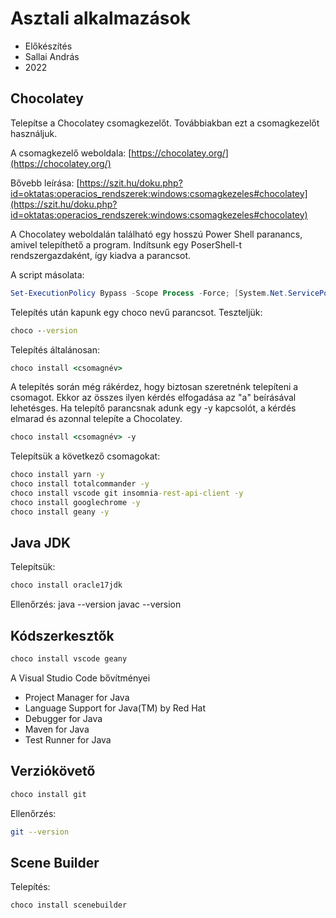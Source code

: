 # Asztali alkalmazások

* Előkészítés
* Sallai András
* 2022

## Chocolatey

Telepítse a Chocolatey csomagkezelőt. Továbbiakban ezt a csomagkezelőt használjuk.

A csomagkezelő weboldala:
[https://chocolatey.org/](https://chocolatey.org/)

Bővebb leírása:
[https://szit.hu/doku.php?id=oktatas:operacios_rendszerek:windows:csomagkezeles#chocolatey](https://szit.hu/doku.php?id=oktatas:operacios_rendszerek:windows:csomagkezeles#chocolatey)

A Chocolatey weboldalán található egy hosszú Power Shell paranancs, amivel telepíthető a program. Indítsunk egy PoserShell-t rendszergazdaként, így kiadva a parancsot.

A script másolata:

```PowerShell
Set-ExecutionPolicy Bypass -Scope Process -Force; [System.Net.ServicePointManager]::SecurityProtocol = [System.Net.ServicePointManager]::SecurityProtocol -bor 3072; iex ((New-Object System.Net.WebClient).DownloadString('https://community.chocolatey.org/install.ps1'))
```

Telepítés után kapunk egy choco nevű parancsot. Teszteljük:

```cmd
choco --version
```

Telepítés általánosan:

```cmd
choco install <csomagnév>
```

A telepítés során még rákérdez, hogy biztosan szeretnénk telepíteni a csomagot. Ekkor az összes ilyen kérdés elfogadása az "a" beírásával lehetésges. Ha telepítő parancsnak adunk egy -y kapcsolót, a kérdés elmarad és azonnal telepíte a Chocolatey.

```cmd
choco install <csomagnév> -y
```

Telepítsük a következő csomagokat:

```cmd
choco install yarn -y
choco install totalcommander -y
choco install vscode git insomnia-rest-api-client -y
choco install googlechrome -y
choco install geany -y
```

## Java JDK

Telepítsük:

```bash
choco install oracle17jdk
```

Ellenőrzés:
  java --version
  javac --version

## Kódszerkesztők

```bash
choco install vscode geany
```

A Visual Studio Code bővítményei

* Project Manager for Java
* Language Support for Java(TM) by Red Hat
* Debugger for Java
* Maven for Java
* Test Runner for Java

## Verziókövető

```bash
choco install git
```

Ellenőrzés:

```bash
git --version
```

## Scene Builder

Telepítés:

```bash
choco install scenebuilder
```

